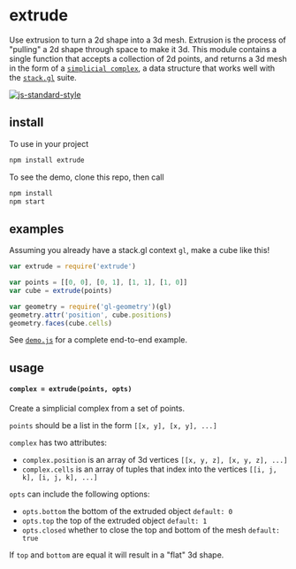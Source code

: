# extrude

Use extrusion to turn a 2d shape into a 3d mesh. Extrusion is the process of "pulling" a 2d shape through space to make it 3d. This module contains a single function that accepts a collection of 2d points, and returns a 3d mesh in the form of a [`simplicial complex`](https://github.com/mikolalysenko/simplicial-complex), a data structure that works well with the [`stack.gl`](http://stack.gl/) suite.

[![js-standard-style](https://cdn.rawgit.com/feross/standard/master/badge.svg)](https://github.com/feross/standard)


## install

To use in your project

```javascript
npm install extrude
```

To see the demo, clone this repo, then call

```javascript
npm install
npm start
```

## examples

Assuming you already have a stack.gl context `gl`, make a cube like this!

```javascript
var extrude = require('extrude')

var points = [[0, 0], [0, 1], [1, 1], [1, 0]]
var cube = extrude(points)

var geometry = require('gl-geometry')(gl)
geometry.attr('position', cube.positions)
geometry.faces(cube.cells)
```

See [`demo.js`](demo.js) for a complete end-to-end example.

## usage

#### `complex = extrude(points, opts)`

Create a simplicial complex from a set of points.

`points` should be a list in the form `[[x, y], [x, y], ...]`

`complex` has two attributes:
- `complex.position` is an array of 3d vertices `[[x, y, z], [x, y, z], ...]`
- `complex.cells` is an array of tuples that index into the vertices `[[i, j, k], [i, j, k], ...]`

`opts` can include the following options:
- `opts.bottom` the bottom of the extruded object `default: 0`
- `opts.top` the top of the extruded object `default: 1`
- `opts.closed` whether to close the top and bottom of the mesh `default: true`

If `top` and `bottom` are equal it will result in a "flat" 3d shape.
